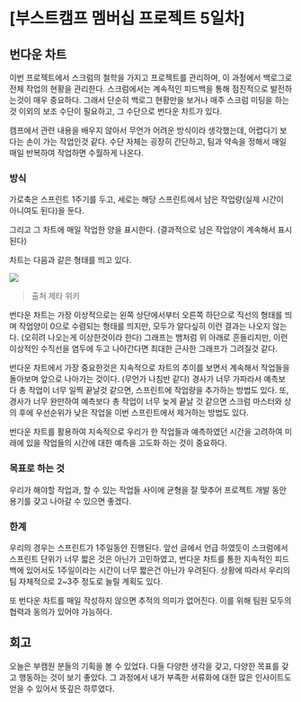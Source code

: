 # [부스트캠프 멤버십 프로젝트 5일차]

## 번다운 차트

이번 프로젝트에서 스크럼의 철학을 가지고 프로젝트를 관리하며, 이 과정에서 백로그로 전체 작업의 현황을 관리한다. 스크럼에서는 계속적인 피드백을 통해 점진적으로 발전하는것이 매우 중요하다. 그래서 단순히 백로그 현황만을 보거나 매주 스크럼 미팅을 하는 것 이외의 보조 수단이 필요하고, 그 수단으로 번다운 차트가 있다. 

캠프에서 관련 내용을 배우지 않아서 무언가 어려운 방식이라 생각했는데, 어렵다기 보다는 손이 가는 작업인것 같다. 수단 자체는 굉장히 간단하고, 팀과 약속을 정해서 매일 매일 반복하여 작업하면 수월하게 나온다. 

### 방식

가로축은 스프린트 1주기를 두고, 세로는 해당 스프린트에서 남은 작업량(실제 시간이 아니여도 된다)을 둔다. 

그리고 그 차트에 매일 작업한 양을 표시한다. (결과적으로 남은 작업양이 계속해서 표시된다)

차트는 다음과 같은 형태를 띄고 있다. 

![](https://upload.wikimedia.org/wikipedia/commons/thumb/0/05/SampleBurndownChart.png/650px-SampleBurndownChart.png)

> 출처 제타 위키

번다운 차트는 가장 이상적으로는 왼쪽 상단에서부터 오른쪽 하단으로 직선의 형태를 띄며 작업양이 0으로 수렴되는 형태를 띄지만, 모두가 알다싶히 이런 결과는 나오지 않는다. (오히려 나오는게 이상한것이라 한다) 그래프는 뱀처럼 위 아래로 흔들리지만, 이런 이상적인 수직선을 염두에 두고 나아간다면 최대한 근사한 그래프가 그려질것 같다. 

번다운 차트에서 가장 중요한것은 지속적으로 차트의 추이를 보면서 계속해서 작업들을 돌아보며 앞으로 나아가는 것이다. (무언가 나침반 같다) 경사가 너무 가파라서 예측보다 총 작업이 너무 일찍 끝날것 같으면, 스프린트에 작업량을 추가하는 방법도 있다. 또, 경사가 너무 완만하여 예측보다 총 작업이 너무 늦게 끝날 것 같으면 스크럼 마스터와 상의 후에 우선순위가 낮은 작업을 이번 스프린트에서 제거하는 방법도 있다. 

번다운 차트를 활용하여 지속적으로 우리가 한 작업들과 예측하였던 시간을 고려하여 미래에 있을 작업들의 시간에 대한 예측을 고도화 하는 것이 중요하다. 

### 목표로 하는 것

우리가 해야할 작업과, 할 수 있는 작업들 사이에 균형을 잘 맞추어 프로젝트 개발 동안 용기를 갖고 나아갈 수 있으면 좋겠다.

### 한계

우리의 경우는 스프린트가 1주일동안 진행된다. 앞선 글에서 언급 하였듯이 스크럼에서 스프린트 단위가 너무 짧은 것은 아닌가 고민하였고, 번다운 차트를 통한 지속적인 피드백에 있어서도 1주일이라는 시간이 너무 짧은건 아닌가 우려된다. 상황에 따라서 우리의 팀 자체적으로 2~3주 정도로 늘릴 계획도 있다. 

또 번다운 차트를 매일 작성하지 않으면 추적의 의미가 없어진다. 이를 위해 팀원 모두의 협력과 동의가 있어야 가능하다. 

## 회고

오늘은 부캠원 분들의 기획을 볼 수 있었다. 다들 다양한 생각을 갖고, 다양한 목표를 갖고 행동하는 것이 보기 좋았다. 그 과정에서 내가 부족한 서류화에 대한 많은 인사이트도 얻을 수 있어서 뜻깊은 하루였다. 



